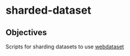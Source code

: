 # sharded-dataset

## Objectives
Scripts for sharding datasets to use [webdataset](https://github.com/webdataset/webdataset)

